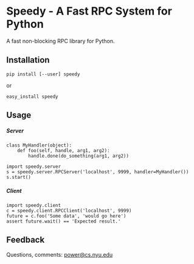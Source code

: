 Speedy - A Fast RPC System for Python
=====================================

A fast non-blocking RPC library for Python.

Installation
------------

    pip install [--user] speedy

or

    easy_install speedy

Usage
-----

##### Server
    
    class MyHandler(object):
        def foo(self, handle, arg1, arg2):
            handle.done(do_something(arg1, arg2))

    import speedy.server
    s = speedy.server.RPCServer('localhost', 9999, handler=MyHandler())
    s.start()

##### Client

    import speedy.client
    c = speedy.client.RPCClient('localhost', 9999)
    future = c.foo('Some data', 'would go here')
    assert future.wait() == 'Expected result.'

Feedback
--------

Questions, comments: <power@cs.nyu.edu>
